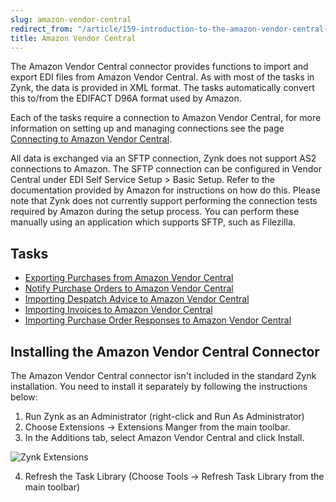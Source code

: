 ```yaml
---
slug: amazon-vendor-central
redirect_from: "/article/159-introduction-to-the-amazon-vendor-central-connector"
title: Amazon Vendor Central
---
```

The Amazon Vendor Central connector provides functions to import and export EDI files from Amazon Vendor Central. As with most of the tasks in Zynk, the data is provided in XML format. The tasks automatically convert this to/from the EDIFACT D96A format used by Amazon.

Each of the tasks require a connection to Amazon Vendor Central, for more information on setting up and managing connections see the page [Connecting to Amazon Vendor Central](connecting-to-amazon-vendor-central).

All data is exchanged via an SFTP connection, Zynk does not support AS2 connections to Amazon. The SFTP connection can be configured in Vendor Central under EDI Self Service Setup > Basic Setup. Refer to the documentation provided by Amazon for instructions on how do this. Please note that Zynk does not currently support performing the connection tests required by Amazon during the setup process. You can perform these manually using an application which supports SFTP, such as Filezilla.

## Tasks

* [Exporting Purchases from Amazon Vendor Central](downloading-purchases-from-amazon-vendor-central)
* [Notify Purchase Orders to Amazon Vendor Central](notify-purchase-orders-to-amazon-vendor-central)
* [Importing Despatch Advice to Amazon Vendor Central](uploading-despatch-advice-to-amazon-vendor-central)
* [Importing Invoices to Amazon Vendor Central](uploading-invoices-to-amazon-vendor-central)
* [Importing Purchase Order Responses to Amazon Vendor Central](uploading-purchase-order-responses-to-amazon-vendor-central)

## Installing the Amazon Vendor Central Connector

The Amazon Vendor Central connector isn't included in the standard Zynk installation. You need to install it separately by following the instructions below:

1. Run Zynk as an Administrator (right-click and Run As Administrator)
2. Choose Extensions -> Extensions Manger from the main toolbar.
3. In the Additions tab, select Amazon Vendor Central and click Install.

![Zynk Extensions](http://d33v4339jhl8k0.cloudfront.net/docs/assets/565effd4c697915b26a5c620/images/5873910490336009736c4146/file-YxHmwztu1C.png)

4. Refresh the Task Library (Choose Tools -> Refresh Task Library from the main toolbar)